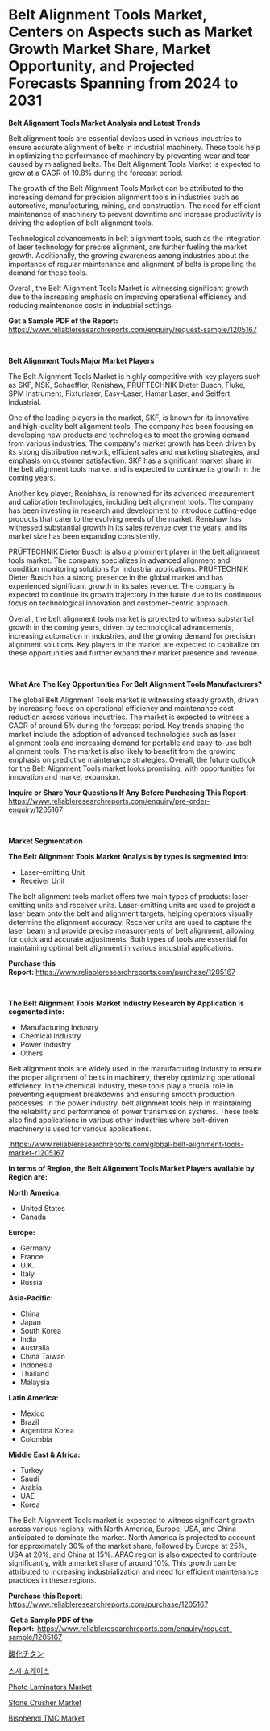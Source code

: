 <p><h1>Belt Alignment Tools Market, Centers on Aspects such as Market Growth Market Share, Market Opportunity, and Projected Forecasts Spanning from 2024 to 2031</h1></p><p><strong>Belt Alignment Tools Market Analysis and Latest Trends</strong></p>
<p><p>Belt alignment tools are essential devices used in various industries to ensure accurate alignment of belts in industrial machinery. These tools help in optimizing the performance of machinery by preventing wear and tear caused by misaligned belts. The Belt Alignment Tools Market is expected to grow at a CAGR of 10.8% during the forecast period.</p><p>The growth of the Belt Alignment Tools Market can be attributed to the increasing demand for precision alignment tools in industries such as automotive, manufacturing, mining, and construction. The need for efficient maintenance of machinery to prevent downtime and increase productivity is driving the adoption of belt alignment tools.</p><p>Technological advancements in belt alignment tools, such as the integration of laser technology for precise alignment, are further fueling the market growth. Additionally, the growing awareness among industries about the importance of regular maintenance and alignment of belts is propelling the demand for these tools.</p><p>Overall, the Belt Alignment Tools Market is witnessing significant growth due to the increasing emphasis on improving operational efficiency and reducing maintenance costs in industrial settings.</p></p>
<p><strong>Get a Sample PDF of the Report:&nbsp;</strong> <a href="https://www.reliableresearchreports.com/enquiry/request-sample/1205167">https://www.reliableresearchreports.com/enquiry/request-sample/1205167</a></p>
<p>&nbsp;</p>
<p><strong>Belt Alignment Tools Major Market Players</strong></p>
<p><p>The Belt Alignment Tools Market is highly competitive with key players such as SKF, NSK, Schaeffler, Renishaw, PRÜFTECHNIK Dieter Busch, Fluke, SPM Instrument, Fixturlaser, Easy-Laser, Hamar Laser, and Seiffert Industrial. </p><p>One of the leading players in the market, SKF, is known for its innovative and high-quality belt alignment tools. The company has been focusing on developing new products and technologies to meet the growing demand from various industries. The company's market growth has been driven by its strong distribution network, efficient sales and marketing strategies, and emphasis on customer satisfaction. SKF has a significant market share in the belt alignment tools market and is expected to continue its growth in the coming years.</p><p>Another key player, Renishaw, is renowned for its advanced measurement and calibration technologies, including belt alignment tools. The company has been investing in research and development to introduce cutting-edge products that cater to the evolving needs of the market. Renishaw has witnessed substantial growth in its sales revenue over the years, and its market size has been expanding consistently.</p><p>PRÜFTECHNIK Dieter Busch is also a prominent player in the belt alignment tools market. The company specializes in advanced alignment and condition monitoring solutions for industrial applications. PRÜFTECHNIK Dieter Busch has a strong presence in the global market and has experienced significant growth in its sales revenue. The company is expected to continue its growth trajectory in the future due to its continuous focus on technological innovation and customer-centric approach.</p><p>Overall, the belt alignment tools market is projected to witness substantial growth in the coming years, driven by technological advancements, increasing automation in industries, and the growing demand for precision alignment solutions. Key players in the market are expected to capitalize on these opportunities and further expand their market presence and revenue.</p></p>
<p>&nbsp;</p>
<p><strong>What Are The Key Opportunities For Belt Alignment Tools Manufacturers?</strong></p>
<p><p>The global Belt Alignment Tools market is witnessing steady growth, driven by increasing focus on operational efficiency and maintenance cost reduction across various industries. The market is expected to witness a CAGR of around 5% during the forecast period. Key trends shaping the market include the adoption of advanced technologies such as laser alignment tools and increasing demand for portable and easy-to-use belt alignment tools. The market is also likely to benefit from the growing emphasis on predictive maintenance strategies. Overall, the future outlook for the Belt Alignment Tools market looks promising, with opportunities for innovation and market expansion.</p></p>
<p><strong>Inquire or Share Your Questions If Any Before Purchasing This Report:</strong> <a href="https://www.reliableresearchreports.com/enquiry/pre-order-enquiry/1205167">https://www.reliableresearchreports.com/enquiry/pre-order-enquiry/1205167</a></p>
<p>&nbsp;</p>
<p><strong>Market Segmentation</strong></p>
<p><strong>The Belt Alignment Tools Market Analysis by types is segmented into:</strong></p>
<p><ul><li>Laser–emitting Unit</li><li>Receiver Unit</li></ul></p>
<p><p>The belt alignment tools market offers two main types of products: laser-emitting units and receiver units. Laser-emitting units are used to project a laser beam onto the belt and alignment targets, helping operators visually determine the alignment accuracy. Receiver units are used to capture the laser beam and provide precise measurements of belt alignment, allowing for quick and accurate adjustments. Both types of tools are essential for maintaining optimal belt alignment in various industrial applications.</p></p>
<p><strong>Purchase this Report:&nbsp;</strong><a href="https://www.reliableresearchreports.com/purchase/1205167">https://www.reliableresearchreports.com/purchase/1205167</a></p>
<p>&nbsp;</p>
<p><strong>The Belt Alignment Tools Market Industry Research by Application is segmented into:</strong></p>
<p><ul><li>Manufacturing Industry</li><li>Chemical Industry</li><li>Power Industry</li><li>Others</li></ul></p>
<p><p>Belt alignment tools are widely used in the manufacturing industry to ensure the proper alignment of belts in machinery, thereby optimizing operational efficiency. In the chemical industry, these tools play a crucial role in preventing equipment breakdowns and ensuring smooth production processes. In the power industry, belt alignment tools help in maintaining the reliability and performance of power transmission systems. These tools also find applications in various other industries where belt-driven machinery is used for various applications.</p></p>
<p><a href="https://www.reliableresearchreports.com/global-belt-alignment-tools-market-r1205167">&nbsp;https://www.reliableresearchreports.com/global-belt-alignment-tools-market-r1205167</a></p>
<p><strong>In terms of Region, the Belt Alignment Tools Market Players available by Region are:</strong></p>
<p>
    <p> <strong> North America: </strong>
        <ul>
            <li>United States</li>
            <li>Canada</li>
        </ul>
        </p> 
    <p> <strong> Europe: </strong>
        <ul>
            <li>Germany</li>
            <li>France</li>
            <li>U.K.</li>
            <li>Italy</li>
            <li>Russia</li>
        </ul>
        </p> 
    <p> <strong> Asia-Pacific: </strong>
        <ul>
            <li>China</li>
            <li>Japan</li>
            <li>South Korea</li>
            <li>India</li>
            <li>Australia</li>
            <li>China Taiwan</li>
            <li>Indonesia</li>
            <li>Thailand</li>
            <li>Malaysia</li>
        </ul>
        </p> 
    <p> <strong> Latin America: </strong>
        <ul>
            <li>Mexico</li>
            <li>Brazil</li>
            <li>Argentina Korea</li>
            <li>Colombia</li>
        </ul>
        </p> 
    <p> <strong> Middle East & Africa: </strong>
        <ul>
            <li>Turkey</li>
            <li>Saudi</li>
            <li>Arabia</li>
            <li>UAE</li>
            <li>Korea</li>
        </ul>
    </p>
    </p>
<p><p>The Belt Alignment Tools market is expected to witness significant growth across various regions, with North America, Europe, USA, and China anticipated to dominate the market. North America is projected to account for approximately 30% of the market share, followed by Europe at 25%, USA at 20%, and China at 15%. APAC region is also expected to contribute significantly, with a market share of around 10%. This growth can be attributed to increasing industrialization and need for efficient maintenance practices in these regions.</p></p>
<p><strong>Purchase this Report: </strong><a href="https://www.reliableresearchreports.com/purchase/1205167">https://www.reliableresearchreports.com/purchase/1205167</a></p>
<p>&nbsp;<strong>Get a Sample PDF of the Report:&nbsp;&nbsp;</strong><a href="https://www.reliableresearchreports.com/enquiry/request-sample/1205167">https://www.reliableresearchreports.com/enquiry/request-sample/1205167</a></p>
<p><strong></strong></p>
<p><p><a href="https://github.com/EstelWisozk1/Market-Research-Report-List-1/blob/main/861281231266.md">酸化チタン</a></p><p><a href="https://medium.com/@dudleyferry/%EC%B4%88%EB%B0%A5-%EC%87%BC%EC%BC%80%EC%9D%B4%EC%8A%A4-%EC%8B%9C%EC%9E%A5-%EA%B7%9C%EB%AA%A8-%EB%B0%8F-%EC%8B%9C%EC%9E%A5-%EB%8F%99%ED%96%A5-%EC%99%84%EC%A0%84%ED%95%9C-%EC%82%B0%EC%97%85-%EA%B0%9C%EC%9A%94-2024%EB%85%84%EB%B6%80%ED%84%B0-2031%EB%85%84%EA%B9%8C%EC%A7%80-e804196f04ec">스시 쇼케이스</a></p><p><a href="https://github.com/lubmix/Market-Research-Report-List-2/blob/main/photo-laminators-market.md">Photo Laminators Market</a></p><p><a href="https://github.com/joannagoyvaerts/Market-Research-Report-List-2/blob/main/stone-crusher-market.md">Stone Crusher Market</a></p><p><a href="https://issuu.com/reportprime-2/docs/bisphenol-tmc-market-size-2030.pptx">Bisphenol TMC Market</a></p></p>